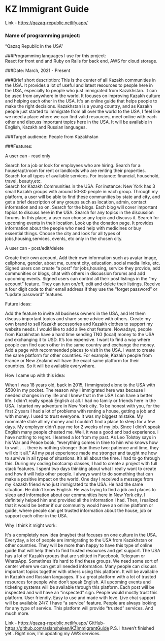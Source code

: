 # KZ Immigrant Guide<!-- omit in toc -->
Link - https://qazaq-republic.netlify.app/

### Name of programming project:
“Qazaq Republic in the USA”

###Programming languages I use for this project:   
 React for front end and Ruby on Rails for back end, AWS for cloud storage.

###Date:
March, 2021 - Present 

###Brief short description: 
This is the center of all Kazakh communities in the USA. It provides a lot of useful and latest resources to people here in the USA, especially to people who just immigrated from Kazakhstan. It can be used from anywhere in the world. It focuses on improving Kazakh culture and helping each other in the USA. It's an online guide that helps people to make the right decisions. Kazakhstan is a young country, and as Kazakh people just started to immigrate from all over the world to the USA, I feel like we need a place where we can find valid resources, meet online with each other and discuss important topics here in the USA. It will be available in English, Kazakh and Russian languages.   

###Target audience: 
People from Kazakhstan  

###Features: 

A user can - read only 

Search for a job or look for employees who are hiring.
Search for a house/apt/room for rent or landlords who are renting their properties.
Search for all types of available services. For instance: financial, household, travel, beauty,etc.  
Search for Kazakh Communities in the USA. For instance: New York has 3 small Kazakh groups with around 50-80 people in each group. Through my platform, a user will be able to find these communities by state and city, and get a brief description of any groups such as location, admin, contact information and so on. 
Search for the blogs. Each blog will cover important topics to discuss here in the USA. 
Search for any topics in the discussion forums. In this place, a user can choose any topic and discuss it. 
Search for upcoming events in their location. 
Look up the donation page. It provides information about the people who need help with medicines or buy essential things. 
Choose the city and look for all types of jobs,housing,services, events, etc only in the chosen city. 

A user can - post/edit/delete 

Create their own account. 
Add their own information such as avatar image, cellphone, gender, about me, current city, education, social media links, etc. 
Signed users can create “a post” for jobs,housing, service they provide, add communities or blogs, chat with others in discussion forums and add upcoming events. 
Signed users can control all their post listings in the “my account” feature. They can turn on/off, edit and delete their listings. 
Receive a four digit code to their email address if they use the “forget password” or “update password” features.  





Future ideas: 

Add the feature to invite all business owners in the USA, and let them discuss important topics and share some advice with others. 
Create my own brand to sell Kazakh accessories and Kazakh clothes to support my website needs. 
I would like to add a live chat feature. 
Nowadays, people from Kazakhstan have a hard time sending TNG (local) money to the USA and exchanging it to USD. It’s too expensive. I want to find a way where people can find each other in the same country and exchange the money.  
Add a page with recommended places to visit in the USA. 
I want to create the same platform for other countries. For example, Kazakh people from France or New Zealand will have the exact same platform for their countries. So it will be available everywhere. 

How I came up with this idea:  

When I was 18 years old, back in 2015, I immigrated alone to the USA with $500 in my pocket. The reason why I immigrated here was because I needed changes in my life and I knew that in the USA I can have a better life. I didn’t really speak English at all. I had no family or friends here in the USA. I started my adventure in New York city. To be honest with you, for the first 2 years I had a lot of problems with renting a house, getting a job and with money. I used to trust everyone. It was my biggest mistake. My roommate stole all my money and I couldn’t find a place to sleep for a few days. My employer didn’t pay me for 2 weeks of my job. Since I didn’t speak English many people cheated me. Well, it was a good and bad experience. I have nothing to regret. I learned a lot from my past. As Leo Tolstoy says in his War and Peace book, “everything comes in time to him who knows how to wait . . . there is nothing stronger than these two: patience and time, they will do it all.” All my past experience made me stronger and taught me how to survive in all types of situations. It’s all about the time. I had to go through this. 
During my coding bootcamp classes, I had to create a project with full stack features. I spent two days thinking about what I really want to create and how it will help other people. I always want to do something that can make a positive impact on the world. One day I received a message from my Kazakh friend who just immigrated to the USA. He had the same situation. He didn’t know English. He was trying to find a job and places to sleep and  information about our communities here in New York city. I definitely helped him and provided all the information I had. Then, I realized that it would be better if our community would have an online platform or guide, where people can get trusted information about the house, job or support each other in the USA.


Why I think it might work:

It's a completely new idea (maybe) that focuses on one culture in the USA.
Everyday, a lot of people are immigrating to the USA from Kazakhstan or other countries. They will be more than happy to have this type of online guide that will help them to find trusted resources and get support. 
The USA has a lot of Kazakh groups that are splitted in Facebook, Telegram or WhatsApp. Sometimes it’s hard to find these groups. We need some sort of center where we can get all needed information. 
Many people can discuss important topics together with others using this platform. 
It will be available in Kazakh and Russian languages. It's a great platform with a lot of trusted resources for people who don’t speak English. 
All upcoming events and ticketing systems will be available through this platform. 
Each post will be inspected and will have an “inspected” sign. People would mostly trust this platform. 
User friendly. Easy to use and made with love. 
Live chat support will be available 24/7. 
I have “a service” feature. People are always looking for any type of service. This platform will provide “trusted” services. 
And much more.

Link - https://qazaq-republic.netlify.app/ 
GitHub- https://github.com/aslanshaken/KZImmigrantGuide
P.S. I haven’t finished yet . Right now, I’m updating my AWS services.


